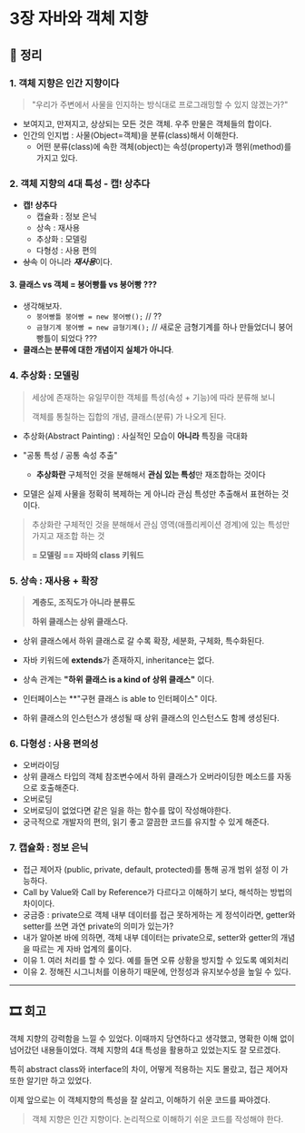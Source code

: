 # 3장 자바와 객체 지향

## 📝 정리

### 1. 객체 지향은 인간 지향이다
> "우리가 주변에서 사물을 인지하는 방식대로 프로그래밍할 수 있지 않겠는가?"
- 보여지고, 만져지고, 상상되는 모든 것은 객체. 우주 만물은 객체들의 합이다.
- 인간의 인지법 : 사물(Object=객체)을 분류(class)해서 이해한다.
  - 어떤 분류(class)에 속한 객체(object)는 속성(property)과 행위(method)를 가지고 있다. 

### 2. 객체 지향의 4대 특성 - 캡! 상추다
- **캡! 상추다**
  - 캡슐화 : 정보 은닉
  - 상속 : 재사용
  - 추상화 : 모델링
  - 다형성 : 사용 편의
- ~~상속~~ 이 아니라 ***재사용***이다.

#### 3. 클래스 vs 객체 = 붕어빵틀 vs 붕어빵 ???
- 생각해보자.
  - `붕어빵틀 붕어빵 = new 붕어빵();` // ?? 
  - `금형기계 붕어빵 = new 금형기계();` // 새로운 금형기계를 하나 만들었더니 붕어빵틀이 되었다 ???
- **클래스는 분류에 대한 개념이지 실체가 아니다**.

### 4. 추상화 : 모델링
> 세상에 존재하는 유일무이한 객체를 특성(속성 + 기능)에 따라 분류해 보니
> 
> 객체를 통칠하는 집합의 개념, 클래스(분류) 가 나오게 된다.
- 추상화(Abstract Painting) : 사실적인 모습이 **아니라** 특징을 극대화
- "공통 특성 / 공통 속성 추출"
  - **추상화란** 구체적인 것을 분해해서 **관심 있는 특성**만 재조합하는 것이다

- 모델은 실제 사물을 정확히 복제하는 게 아니라 관심 특성만 추출해서 표현하는 것이다.
> 추상화란 구체적인 것을 분해해서 관심 영역(애플리케이션 경계)에 있는 특성만 가지고 재조합 하는 것
> 
> **= 모델링 == 자바의 class 키워드**

### 5. 상속 : 재사용 + 확장
>**계층도, 조직도가 아니라 분류도**
> 
>**하위 클래스는 상위 클래스다.**
- 상위 클래스에서 하위 클래스로 갈 수록 확장, 세분화, 구체화, 특수화된다.
- 자바 키워드에 **extends**가 존재하지, inheritance는 없다.
- 상속 관계는 **"하위 클래스 is a kind of 상위 클래스"** 이다.


- 인터페이스는 **"구현 클래스 is able to 인터페이스" 이다.

- 하위 클래스의 인스턴스가 생성될 때 상위 클래스의 인스턴스도 함께 생성된다.


### 6. 다형성 : 사용 편의성
- 오버라이딩
- 상위 클래스 타입의 객체 참조변수에서 하위 클래스가 오버라이딩한 메소드를 자동으로 호출해준다.
- 오버로딩
- 오버로딩이 없었다면 같은 일을 하는 함수를 많이 작성해야한다.
- 궁극적으로 개발자의 편의, 읽기 좋고 깔끔한 코드를 유지할 수 있게 해준다.

### 7. 캡슐화 : 정보 은닉
- 접근 제어자 (public, private, default, protected)를 통해 공개 범위 설정 이 가능하다.
- Call by Value와 Call by Reference가 다르다고 이해하기 보다, 해석하는 방법의 차이이다.
- 궁금증 : private으로 객체 내부 데이터를 접근 못하게하는 게 정석이라면, getter와 setter를 쓰면 과연 private의 의미가 있는가?
- 내가 알아본 바에 의하면, 객체 내부 데이터는 private으로, setter와 getter의 개념을 따르는 게 자바 업계의 룰이다.
- 이유 1. 여러 처리를 할 수 있다. 예를 들면 오류 상황을 방지할 수 있도록 예외처리
- 이유 2. 정해진 시그니처를 이용하기 때문에, 안정성과 유지보수성을 높일 수 있다.
--- 

## 🎞 회고

객체 지향의 강력함을 느낄 수 있었다. 이때까지 당연하다고 생각했고, 명확한 이해 없이 넘어갔던 내용들이었다.
객체 지향의 4대 특성을 활용하고 있었는지도 잘 모르겠다.

특히 abstract class와 interface의 차이, 어떻게 적용하는 지도 몰랐고, 접근 제어자 또한 알기만 하고 있었다.

이제 앞으로는 이 객체지향의 특성을 잘 살리고, 이해하기 쉬운 코드를 짜야겠다.

> 객체 지향은 인간 지향이다. 논리적으로 이해하기 쉬운 코드를 작성해야 한다.

